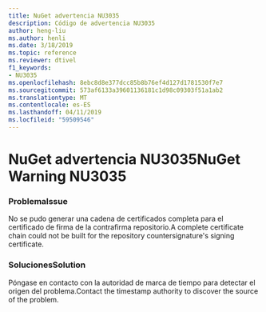 ```yaml
---
title: NuGet advertencia NU3035
description: Código de advertencia NU3035
author: heng-liu
ms.author: henli
ms.date: 3/18/2019
ms.topic: reference
ms.reviewer: dtivel
f1_keywords:
- NU3035
ms.openlocfilehash: 8ebc8d8e377dcc85b8b76ef4d127d1781530f7e7
ms.sourcegitcommit: 573af6133a39601136181c1d98c09303f51a1ab2
ms.translationtype: MT
ms.contentlocale: es-ES
ms.lasthandoff: 04/11/2019
ms.locfileid: "59509546"
---
```

# <a name="nuget-warning-nu3035"></a><span data-ttu-id="21183-103">NuGet advertencia NU3035</span><span class="sxs-lookup"><span data-stu-id="21183-103">NuGet Warning NU3035</span></span>

### <a name="issue"></a><span data-ttu-id="21183-104">Problema</span><span class="sxs-lookup"><span data-stu-id="21183-104">Issue</span></span>

<span data-ttu-id="21183-105">No se pudo generar una cadena de certificados completa para el certificado de firma de la contrafirma repositorio.</span><span class="sxs-lookup"><span data-stu-id="21183-105">A complete certificate chain could not be built for the repository countersignature's signing certificate.</span></span>


### <a name="solution"></a><span data-ttu-id="21183-106">Soluciones</span><span class="sxs-lookup"><span data-stu-id="21183-106">Solution</span></span>

<span data-ttu-id="21183-107">Póngase en contacto con la autoridad de marca de tiempo para detectar el origen del problema.</span><span class="sxs-lookup"><span data-stu-id="21183-107">Contact the timestamp authority to discover the source of the problem.</span></span>